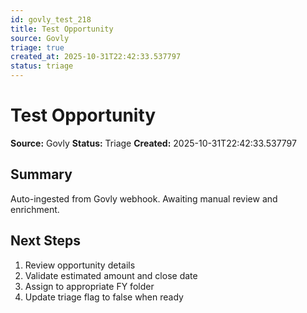 ```yaml
---
id: govly_test_218
title: Test Opportunity
source: Govly
triage: true
created_at: 2025-10-31T22:42:33.537797
status: triage
---
```


# Test Opportunity

**Source:** Govly
**Status:** Triage
**Created:** 2025-10-31T22:42:33.537797

## Summary

Auto-ingested from Govly webhook. Awaiting manual review and enrichment.

## Next Steps

1. Review opportunity details
2. Validate estimated amount and close date
3. Assign to appropriate FY folder
4. Update triage flag to false when ready
